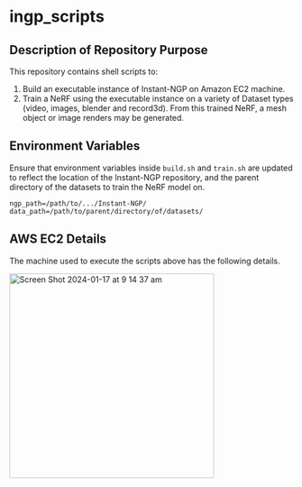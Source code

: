 # ingp_scripts
## Description of Repository Purpose
This repository contains shell scripts to:
1. Build an executable instance of Instant-NGP on Amazon EC2 machine.
2. Train a NeRF using the executable instance on a variety of Dataset types (video, images, blender and record3d). From this trained NeRF, a mesh object or image renders may be generated.

## Environment Variables
Ensure that environment variables inside `build.sh` and `train.sh` are updated to reflect the location of the Instant-NGP repository, and the parent directory of the datasets to train the NeRF model on.

```
ngp_path=/path/to/.../Instant-NGP/
data_path=/path/to/parent/directory/of/datasets/
```
## AWS EC2 Details
The machine used to execute the scripts above has the following details.

<img width="363" alt="Screen Shot 2024-01-17 at 9 14 37 am" src="https://github.com/gp-rgb/ingp_scripts/assets/131956221/dbd631f6-3ee2-49a2-8c9f-75f61fb11e89">

